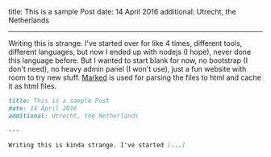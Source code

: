 title: This is a sample Post
date: 14 April 2016
additional: Utrecht, the Netherlands

---

Writing this is strange. I've started over for like 4 times, different tools, different languages, but now I ended up with nodejs (I hope), never done this language before. But I wanted to start blank for now, no bootstrap (I don't need), no heavy admin panel (I won't use), just a fun website with room to try new stuff. [Marked](https://github.com/chjj/marked) is used for parsing the files to html and cache it as html files.

```markdown
title: This is a sample Post
date: 14 April 2016
additional: Utrecht, the Netherlands

‑‑‑

Writing this is kinda strange. I've started [...]
```

